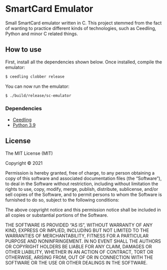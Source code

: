 # SmartCard Emulator

Small SmartCard emulator written in C. This project stemmed from the fact of wanting to practice different kinds of technologies, such as Ceedling, Python and minor C related things.

## How to use

First, install all the dependencies shown below. Once installed, compile the emulator:

```sh
$ ceedling clobber release
```

You can now run the emulator:

```sh
$ ./build/release/sc-emulator
```

### Dependencies

- [Ceedling](https://www.throwtheswitch.org/ceedling)
- [Python 3.9](https://www.python.org/)

## License

The MIT License (MIT)

Copyright © 2021 <Daniel Mancebo Aldea>

Permission is hereby granted, free of charge, to any person obtaining a copy of this software and associated documentation files (the “Software”), to deal in the Software without restriction, including without limitation the rights to use, copy, modify, merge, publish, distribute, sublicense, and/or sell copies of the Software, and to permit persons to whom the Software is furnished to do so, subject to the following conditions:

The above copyright notice and this permission notice shall be included in all copies or substantial portions of the Software.

THE SOFTWARE IS PROVIDED “AS IS”, WITHOUT WARRANTY OF ANY KIND, EXPRESS OR IMPLIED, INCLUDING BUT NOT LIMITED TO THE WARRANTIES OF MERCHANTABILITY, FITNESS FOR A PARTICULAR PURPOSE AND NONINFRINGEMENT. IN NO EVENT SHALL THE AUTHORS OR COPYRIGHT HOLDERS BE LIABLE FOR ANY CLAIM, DAMAGES OR OTHER LIABILITY, WHETHER IN AN ACTION OF CONTRACT, TORT OR OTHERWISE, ARISING FROM, OUT OF OR IN CONNECTION WITH THE SOFTWARE OR THE USE OR OTHER DEALINGS IN THE SOFTWARE.
